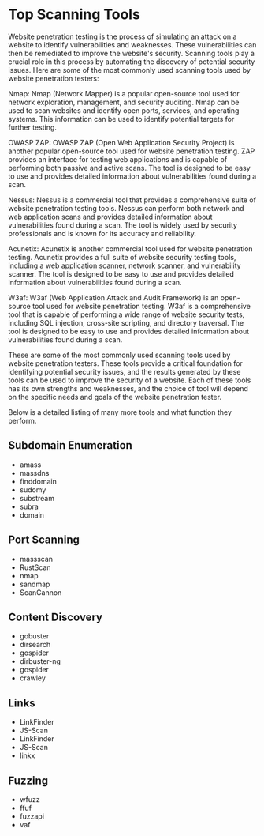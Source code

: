 # Top Scanning Tools

Website penetration testing is the process of simulating an attack on a website to identify vulnerabilities and weaknesses. These vulnerabilities can then be remediated to improve the website's security. Scanning tools play a crucial role in this process by automating the discovery of potential security issues. Here are some of the most commonly used scanning tools used by website penetration testers:

Nmap: Nmap (Network Mapper) is a popular open-source tool used for network exploration, management, and security auditing. Nmap can be used to scan websites and identify open ports, services, and operating systems. This information can be used to identify potential targets for further testing.

OWASP ZAP: OWASP ZAP (Open Web Application Security Project) is another popular open-source tool used for website penetration testing. ZAP provides an interface for testing web applications and is capable of performing both passive and active scans. The tool is designed to be easy to use and provides detailed information about vulnerabilities found during a scan.

Nessus: Nessus is a commercial tool that provides a comprehensive suite of website penetration testing tools. Nessus can perform both network and web application scans and provides detailed information about vulnerabilities found during a scan. The tool is widely used by security professionals and is known for its accuracy and reliability.

Acunetix: Acunetix is another commercial tool used for website penetration testing. Acunetix provides a full suite of website security testing tools, including a web application scanner, network scanner, and vulnerability scanner. The tool is designed to be easy to use and provides detailed information about vulnerabilities found during a scan.

W3af: W3af (Web Application Attack and Audit Framework) is an open-source tool used for website penetration testing. W3af is a comprehensive tool that is capable of performing a wide range of website security tests, including SQL injection, cross-site scripting, and directory traversal. The tool is designed to be easy to use and provides detailed information about vulnerabilities found during a scan.

 These are some of the most commonly used scanning tools used by website penetration testers. These tools provide a critical foundation for identifying potential security issues, and the results generated by these tools can be used to improve the security of a website. Each of these tools has its own strengths and weaknesses, and the choice of tool will depend on the specific needs and goals of the website penetration tester.

 Below is a detailed listing of many more tools and what function they perform.


## Subdomain Enumeration
+ amass
+ massdns
+ finddomain
+ sudomy
+ substream
+ subra
+ domain


## Port Scanning
+ massscan
+ RustScan
+ nmap
+ sandmap
+ ScanCannon

## Content Discovery
+ gobuster
+ dirsearch
+ gospider
+ dirbuster-ng
+ gospider
+ crawley

## Links
+ LinkFinder
+ JS-Scan
+ LinkFinder
+ JS-Scan
+ linkx

## Fuzzing
+ wfuzz
+ ffuf
+ fuzzapi
+ vaf

